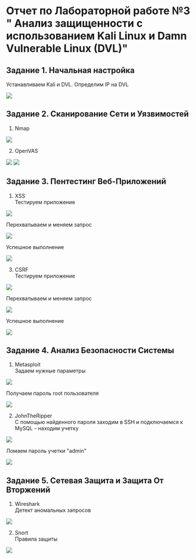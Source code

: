 # Отчет по Лабораторной работе №3 " Анализ защищенности с использованием Kali Linux и Damn Vulnerable Linux (DVL)"

## Задание 1. Начальная настройка

Устанавливаем Kali и DVL. Определим IP на DVL

![](./images/1_Define_DVL_IPs.png)

## Задание 2. Сканирование Сети и Уязвимостей

1. Nmap

![](./images/2_Nmap.png)

2. OpenVAS

![](./images/3.1_OpenVAS_results.png)
![](./images/3.2_OpenVAS_results.png)

## Задание 3. Пентестинг Веб-Приложений
1. XSS<br>
Тестируем приложение

![](./images/4.1_XSS.png)

Перехватываем и меняем запрос

![](./images/4.2_XSS.png)

Успешное выполнение

![](./images/4.3_XSS.png)

3. CSRF<br>
Тестируем приложение

![](./images/5.1_CSRF.png)

Перехватываем и меняем запрос

![](./images/5.2_CSRF.png)

Успешное выполнение

![](./images/5.3_CSRF.png)

## Задание 4. Анализ Безопасности Системы

1. Metasploit<br>
Задаем нужные параметры
 
![](./images/6.1_MSF.png)

Получаем пароль root пользователя

![](./images/6.2_MSF.png)

2. JohnTheRipper<br>
С помощью найденного пароля заходим в SSH и подключаемся к MySQL - находим учетку
 
![](./images/7.1_John.png)

Ломаем пароль учетки "admin"

![](./images/7.2_John.png)

## Задание 5. Сетевая Защита и Защита От Вторжений

1. Wireshark<br>
Детект аномальных запросов

![](./images/8.1_Wireshark.png)

2. Snort<br>
Правила защиты

![](./images/8.2_Snort.png)
